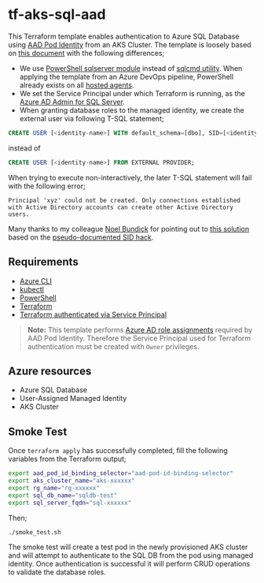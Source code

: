 # tf-aks-sql-aad
This Terraform template enables authentication to Azure SQL Database using [AAD Pod Identity](https://github.com/Azure/aad-pod-identity) from an AKS Cluster. The template is loosely based on [this document](https://docs.microsoft.com/en-us/azure/app-service/app-service-web-tutorial-connect-msi) with the following differences;

- We use [PowerShell sqlserver module](https://docs.microsoft.com/en-us/powershell/module/sqlserver/invoke-sqlcmd?view=sqlserver-ps) instead of [sqlcmd utility](https://docs.microsoft.com/en-us/sql/tools/sqlcmd-utility?view=sql-server-ver15). When applying the template from an Azure DevOps pipeline, PowerShell already exists on all [hosted agents](https://github.com/actions/virtual-environments/blob/master/images/linux/Ubuntu1804-README.md).
- We set the Service Principal under which Terraform is running, as the [Azure AD Admin for SQL Server](https://docs.microsoft.com/en-us/azure/sql-database/sql-database-aad-authentication-configure?tabs=azure-powershell#provision-an-azure-active-directory-administrator-for-your-managed-instance).
- When granting database roles to the managed identity, we create the external user via following T-SQL statement;
```sql
CREATE USER [<identity-name>] WITH default_schema=[dbo], SID=[<identity-sid>], TYPE=E;
```
instead of
```sql
CREATE USER [<identity-name>] FROM EXTERNAL PROVIDER;
```
When trying to execute non-interactively, the later T-SQL statement will fail with the following error;
```
Principal 'xyz' could not be created. Only connections established with Active Directory accounts can create other Active Directory users.
```
Many thanks to my colleague [Noel Bundick](https://www.noelbundick.com/) for pointing out to [this solution](https://github.com/microsoft/data-contest-toolkit/blob/noel/azure-infra/deploy/bootstrap/bootstrap.ps1) based on the [pseudo-documented SID hack](https://stackoverflow.com/questions/53001874/cant-create-azure-sql-database-users-mapped-to-azure-ad-identities-using-servic/56150547#56150547).

## Requirements
- [Azure CLI](https://docs.microsoft.com/en-us/cli/azure/install-azure-cli?view=azure-cli-latest)
- [kubectl](https://docs.microsoft.com/en-us/cli/azure/aks?view=azure-cli-latest#az-aks-install-cli)
- [PowerShell](https://github.com/PowerShell/PowerShell#get-powershell)
- [Terraform](https://www.terraform.io/downloads.html)
- [Terraform authenticated via Service Principal](https://www.terraform.io/docs/providers/azurerm/guides/service_principal_client_secret.html)
>**Note:** This template performs [Azure AD role assignments](https://docs.microsoft.com/en-us/azure/role-based-access-control/overview) required by AAD Pod Identity. Therefore the Service Principal used for Terraform authentication must be created with `Owner` privileges.

## Azure resources
- Azure SQL Database
- User-Assigned Managed Identity
- AKS Cluster

## Smoke Test
Once `terraform apply` has successfully completed, fill the following variables from the Terraform output;
```sh
export aad_pod_id_binding_selector="aad-pod-id-binding-selector"
export aks_cluster_name="aks-xxxxxx"
export rg_name="rg-xxxxxx"
export sql_db_name="sqldb-test"
export sql_server_fqdn="sql-xxxxxx"
```

Then;
```
./smoke_test.sh
```

The smoke test will create a test pod in the newly provisioned AKS cluster and will attempt to authenticate to the SQL DB from the pod using managed identity. Once authentication is successful it will perform CRUD operations to validate the database roles.
